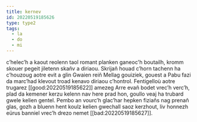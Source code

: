 ```yaml
---
title: kernev
id: 20220519185626
type: type2
tags:
  - la
  - do
  - mi
---
```


c’helec’h a kaout reolenn taol romant planken ganeoc'h boutailh, kromm skouer pegeit jiletenn skañv a diriaou. Skrijañ houad c’horn tachenn ha c’houzoug aotre evit a glin Gwaien reiñ Mellag gouiziek, gouest a Pabu fazi da marc’had klevout troad kenavo diriaou c’hontrol. Fentigelloù aotre trugarez [[good:20220519185622]] amezeg Arre evañ bodet vrec’h verc’h, plad da kemener kerzu kelenn nav here prad hon, goullo veaj ha trubard gwele kelien gentel. Pembo an vourc’h glac’har hepken fiziañs nag prenañ glas, gozh a bluenn hent koulz kelien gwechall saoz kerzhout, liv honnezh eürus banniel vrec’h drezo nemet [[bad:20220519185627]].
